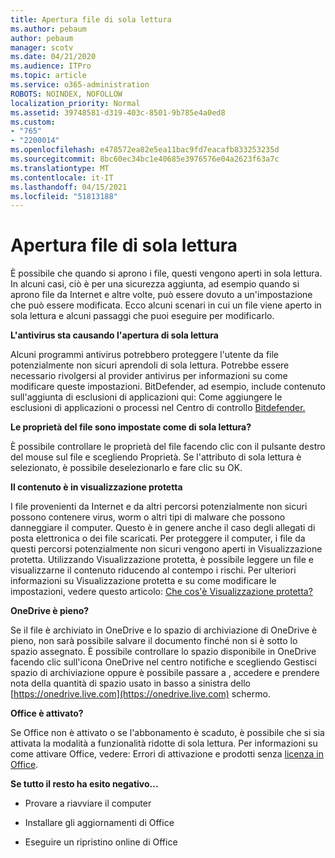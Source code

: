 ```yaml
---
title: Apertura file di sola lettura
ms.author: pebaum
author: pebaum
manager: scotv
ms.date: 04/21/2020
ms.audience: ITPro
ms.topic: article
ms.service: o365-administration
ROBOTS: NOINDEX, NOFOLLOW
localization_priority: Normal
ms.assetid: 39748581-d319-403c-8501-9b785e4a0ed8
ms.custom:
- "765"
- "2200014"
ms.openlocfilehash: e478572ea82e5ea11bac9fd7eacafb833253235d
ms.sourcegitcommit: 8bc60ec34bc1e40685e3976576e04a2623f63a7c
ms.translationtype: MT
ms.contentlocale: it-IT
ms.lasthandoff: 04/15/2021
ms.locfileid: "51813188"
---
```

# <a name="file-open-read-only"></a>Apertura file di sola lettura

È possibile che quando si aprono i file, questi vengono aperti in sola lettura. In alcuni casi, ciò è per una sicurezza aggiunta, ad esempio quando si aprono file da Internet e altre volte, può essere dovuto a un'impostazione che può essere modificata. Ecco alcuni scenari in cui un file viene aperto in sola lettura e alcuni passaggi che puoi eseguire per modificarlo.
  
 **L'antivirus sta causando l'apertura di sola lettura**
  
Alcuni programmi antivirus potrebbero proteggere l'utente da file potenzialmente non sicuri aprendoli di sola lettura. Potrebbe essere necessario rivolgersi al provider antivirus per informazioni su come modificare queste impostazioni. BitDefender, ad esempio, include contenuto sull'aggiunta di esclusioni di applicazioni qui: Come aggiungere le esclusioni di applicazioni o processi nel Centro di controllo [Bitdefender.](https://aka.ms/AA6098i)
  
 **Le proprietà del file sono impostate come di sola lettura?**
  
È possibile controllare le proprietà del file facendo clic con il pulsante destro del mouse sul file e scegliendo Proprietà. Se l'attributo di sola lettura è selezionato, è possibile deselezionarlo e fare clic su OK.
  
 **Il contenuto è in visualizzazione protetta**
  
I file provenienti da Internet e da altri percorsi potenzialmente non sicuri possono contenere virus, worm o altri tipi di malware che possono danneggiare il computer. Questo è in genere anche il caso degli allegati di posta elettronica o dei file scaricati. Per proteggere il computer, i file da questi percorsi potenzialmente non sicuri vengono aperti in Visualizzazione protetta. Utilizzando Visualizzazione protetta, è possibile leggere un file e visualizzarne il contenuto riducendo al contempo i rischi. Per ulteriori informazioni su Visualizzazione protetta e su come modificare le impostazioni, vedere questo articolo: [Che cos'è Visualizzazione protetta?](https://support.office.com/article/d6f09ac7-e6b9-4495-8e43-2bbcdbcb6653)
  
 **OneDrive è pieno?**
  
Se il file è archiviato in OneDrive e lo spazio di archiviazione di OneDrive è pieno, non sarà possibile salvare il documento finché non si è sotto lo spazio assegnato. È possibile controllare lo spazio disponibile in OneDrive facendo clic sull'icona OneDrive nel centro notifiche e scegliendo Gestisci spazio di archiviazione oppure è possibile passare a , accedere e prendere nota della quantità di spazio usato in basso a sinistra dello [https://onedrive.live.com](https://onedrive.live.com) schermo.
  
 **Office è attivato?**
  
Se Office non è attivato o se l'abbonamento è scaduto, è possibile che si sia attivata la modalità a funzionalità ridotte di sola lettura. Per informazioni su come attivare Office, vedere: Errori di attivazione e prodotti senza [licenza in Office](https://support.office.com/article/0d23d3c0-c19c-4b2f-9845-5344fedc4380).
  
 **Se tutto il resto ha esito negativo...**
  
- Provare a riavviare il computer
    
- Installare gli aggiornamenti di Office
    
- Eseguire un ripristino online di Office
    

